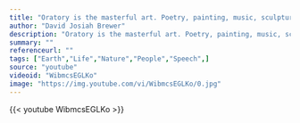 ```yaml
---
title: "Oratory is the masterful art. Poetry, painting, music, sculpture, architecture please, thrill, inspire - but oratory rules. The orator dominates those who hear him, convinces their reason, controls their judgment, compels their action. For the time being, he is master."
author: "David Josiah Brewer"
description: "Oratory is the masterful art. Poetry, painting, music, sculpture, architecture please, thrill, inspire - but oratory rules. The orator dominates those who hear him, convinces their reason, controls their judgment, compels their action. For the time being, he is master. - David Josiah Brewer quotes from GetInspired365.com"
summary: ""
referenceurl: ""
tags: ["Earth","Life","Nature","People","Speech",]
source: "youtube"
videoid: "WibmcsEGLKo"
image: "https://img.youtube.com/vi/WibmcsEGLKo/0.jpg"
---
```


{{< youtube WibmcsEGLKo >}}
